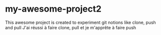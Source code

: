# my-awesome-project2
This awesome project is created to experiment git notions like clone, push and pull
J'ai réussi à faire clone, pull et je m'apprête à faire push

